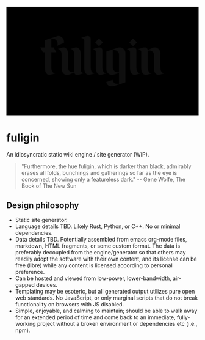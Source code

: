 ![fuliginous](fuliginous.png)

# fuligin

An idiosyncratic static wiki engine / site generator (WIP).

> "Furthermore, the hue fuligin, which is darker than black, admirably erases all folds, bunchings and
> gatherings so far as the eye is concerned, showing only a featureless dark." -- Gene Wolfe, The Book of The
> New Sun

## Design philosophy

- Static site generator.
- Language details TBD. Likely Rust, Python, or C++. No or minimal dependencies.
- Data details TBD. Potentially assembled from emacs org-mode files, markdown, HTML fragments, or some custom
  format. The data is preferably decoupled from the engine/generator so that others may readily adopt the
  software with their own content, and its license can be free (libre) while any content is licensed according
  to personal preference.
- Can be hosted and viewed from low-power, lower-bandwidth, air-gapped devices.
- Templating may be esoteric, but all generated output utilizes pure open web standards. No JavaScript, or
  only marginal scripts that do not break functionality on browsers with JS disabled.
- Simple, enjoyable, and calming to maintain; should be able to walk away for an extended period of time and
  come back to an immediate, fully-working project without a broken environment or dependencies etc (i.e.,
  npm).
